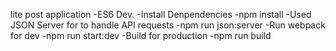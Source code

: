 lite post application
-ES6 Dev.
-Install Denpendencies
    -npm install
-Used JSON Server for to handle API requests
    -npm run json:server
-Run webpack for dev
    -npm run start:dev
-Build for production
    -npm run build

